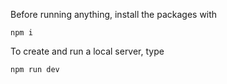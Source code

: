Before running anything, install the packages with
```
npm i
```

To create and run a local server, type
```
npm run dev
```
